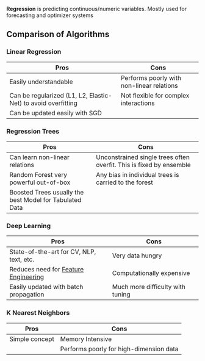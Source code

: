 

**Regression** is predicting continuous/numeric variables. Mostly used for forecasting and optimizer systems

## Comparison of Algorithms

### Linear Regression

| Pros | Cons |
| --- | --- |
| Easily understandable | Performs poorly with non-linear relations |
| Can be regularized (L1, L2, Elastic-Net) to avoid overfitting | Not flexible for complex interactions |
| Can be updated easily with SGD | |


### Regression Trees

| Pros | Cons |
| --- | --- |
| Can learn non-linear relations | Unconstrained single trees often overfit. This is fixed by ensemble |
| Random Forest very powerful out-of-box | Any bias in individual trees is carried to the forest |
| Boosted Trees usually the best Model for Tabulated Data | |


### Deep Learning

| Pros | Cons |
| --- | --- |
| State-of-the-art for CV, NLP, text, etc. | Very data hungry |
| Reduces need for [Feature Engineering](Feature%20Engineering.md) | Computationally expensive |
| Easily updated with batch propagation | Much more difficulty with tuning |


### K Nearest Neighbors

| Pros | Cons |
| --- | --- |
| Simple concept | Memory Intensive |
| | Performs poorly for high-dimension data |
